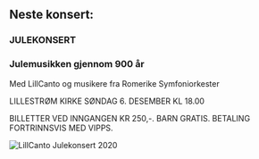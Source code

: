 ## Neste konsert:
### JULEKONSERT 
### Julemusikken gjennom 900 år

Med LillCanto og musikere fra Romerike Symfoniorkester 

LILLESTRØM KIRKE SØNDAG 6. DESEMBER KL 18.00

BILLETTER VED INNGANGEN KR 250,-. BARN GRATIS. BETALING FORTRINNSVIS MED VIPPS.

![LillCanto Julekonsert 2020](assets/bilder_til_web/Støttekonsert.jpg)


